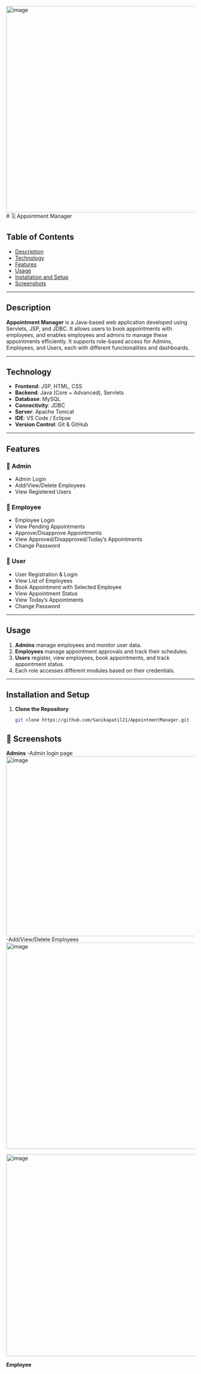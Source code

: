 <img width="982" height="552" alt="image" src="https://github.com/user-attachments/assets/d685e78e-6617-44c1-8079-a0cb5f0ce12a" /># 🗓️ Appointment Manager

## Table of Contents
+ [Description](#description)
+ [Technology](#technology)
+ [Features](#features)
+ [Usage](#usage)
+ [Installation and Setup](#installation-and-setup)
+ [Screenshots](#screenshots)

---

## Description <a name="description"></a>
**Appointment Manager** is a Java-based web application developed using Servlets, JSP, and JDBC. It allows users to book appointments with employees, and enables employees and admins to manage these appointments efficiently. It supports role-based access for Admins, Employees, and Users, each with different functionalities and dashboards.

---

## Technology <a name="technology"></a>
- **Frontend**: JSP, HTML, CSS  
- **Backend**: Java (Core + Advanced), Servlets  
- **Database**: MySQL  
- **Connectivity**: JDBC  
- **Server**: Apache Tomcat  
- **IDE**: VS Code / Eclipse  
- **Version Control**: Git & GitHub

---

## Features <a name="features"></a>

### 🔹 Admin
- Admin Login  
- Add/View/Delete Employees  
- View Registered Users  

### 🔹 Employee
- Employee Login  
- View Pending Appointments  
- Approve/Disapprove Appointments  
- View Approved/Disapproved/Today’s Appointments  
- Change Password  

### 🔹 User
- User Registration & Login  
- View List of Employees  
- Book Appointment with Selected Employee  
- View Appointment Status  
- View Today’s Appointments  
- Change Password  

---

## Usage <a name="usage"></a>
1. **Admins** manage employees and monitor user data.  
2. **Employees** manage appointment approvals and track their schedules.  
3. **Users** register, view employees, book appointments, and track appointment status.  
4. Each role accesses different modules based on their credentials.

---

## Installation and Setup <a name="installation-and-setup"></a>
1. **Clone the Repository**
   ```bash
   git clone https://github.com/Sanikapatil21/AppointmentManager.git

## 🔹 Screenshots <a name="screenshots"></a>
**Admins**
-Admin login page
<img width="960" height="481" alt="image" src="https://github.com/user-attachments/assets/e859145e-c2e4-4687-b5a1-31dd09209b2b" />
-Add/View/Delete Employees
<img width="981" height="552" alt="image" src="https://github.com/user-attachments/assets/99b0f1f9-b827-4061-b5d4-2354bd4991e2" />

<img width="961" height="540" alt="image" src="https://github.com/user-attachments/assets/542b81a6-072a-4e2a-8b28-b793879b685f" />

**Employee**





